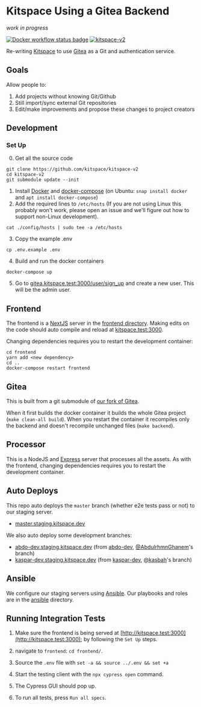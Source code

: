 # Kitspace Using a Gitea Backend

_work in progress_

[![Docker workflow status badge](https://github.com/kitspace/kitspace-v2/actions/workflows/docker.yml/badge.svg?branch=master)](https://github.com/kitspace/kitspace-v2/actions/workflows/docker.yml?query=branch%3Amaster)
[![kitspace-v2](https://img.shields.io/endpoint?url=https://dashboard.cypress.io/badge/simple/d8hk55/master&style=plastic&logo=cypress)](https://dashboard.cypress.io/projects/d8hk55/runs)

Re-writing [Kitspace](https://github.com/kitspace/kitspace) to use [Gitea](https://github.com/go-gitea/gitea) as a Git and authentication service.

## Goals
Allow people to:
1. Add projects without knowing Git/Github
2. Still import/sync external Git repositories
3. Edit/make improvements and propose these changes to project creators


## Development

### Set Up
0. Get all the source code
```
git clone https://github.com/kitspace/kitspace-v2
cd kitspace-v2
git submodule update --init
```

1. Install [Docker](https://www.docker.com/get-started) and [docker-compose](https://pypi.org/project/docker-compose/) (on Ubuntu: `snap install docker` and `apt install docker-compose`)
2. Add the required lines to `/etc/hosts`  (If you are not using Linux this probably won't work, please open an issue and we'll figure out how to support non-Linux development).

```
cat ./config/hosts | sudo tee -a /etc/hosts
```

3. Copy the example .env

```
cp .env.example .env
```
4. Build and run the docker containers
```
docker-compose up
```

5. Go to [gitea.kitspace.test:3000/user/sign_up](http://gitea.kitspace.test:3000/user/sign_up) and create a new user. This will be the admin user.


## Frontend

The frontend is a [NextJS](https://nextjs.org) server in the [frontend directory](frontend/). Making edits on the code should auto compile and reload at [kitspace.test:3000](http://kitspace.test:3000).

Changing dependencies requires you to restart the development container:

```
cd frontend
yarn add <new dependency>
cd ..
docker-compose restart frontend
```

## Gitea

This is built from a git submodule of [our fork of Gitea](https://github.com/kitspace/gitea).

When it first builds the docker container it builds the whole Gitea project (`make clean-all build`). When you restart the container it recompiles only the backend and doesn't recompile unchanged files (`make backend`).


## Processor

This is a NodeJS and [Express](https://expressjs.com/) server that processes all the assets. As with the frontend, changing dependencies requires you to restart the development container.


## Auto Deploys

This repo auto deploys the `master` branch (whether e2e tests pass or not) to our staging server.

- [master.staging.kitspace.dev](https://master.staging.kitspace.dev)

We also auto deploy some development branches:

- [abdo-dev.staging.kitspace.dev](https://abdo-dev.staging.kitspace.dev) (from [abdo-dev](https://github.com/kitspace/kitspace-v2/tree/abdo-dev), [@AbdulrhmnGhanem](https://github.com/AbdulrhmnGhanem)'s branch)
- [kaspar-dev.staging.kitspace.dev](https://abdo-dev.staging.kitspace.dev) (from [kaspar-dev](https://github.com/kitspace/kitspace-v2/tree/kaspar-dev), [@kasbah](https://github.com/kasbah)'s branch)

## Ansible

We configure our staging servers using [Ansible](https://docs.ansible.com/ansible/latest/index.html). Our playbooks and roles are in the [ansible](ansible/) directory.


## Running Integration Tests

1. Make sure the frontend is being served at [http://kitspace.test:3000](http://kitspace.test:3000); by following the `Set Up` steps.

2. navigate to `frontend`: `cd frontend/`.

3. Source the `.env` file with `set -a && source ../.env && set +a`

4. Start the testing client with the `npx cypress open` command.

5. The Cypress GUI should pop up.

6. To run all tests, press `Run all specs`.
